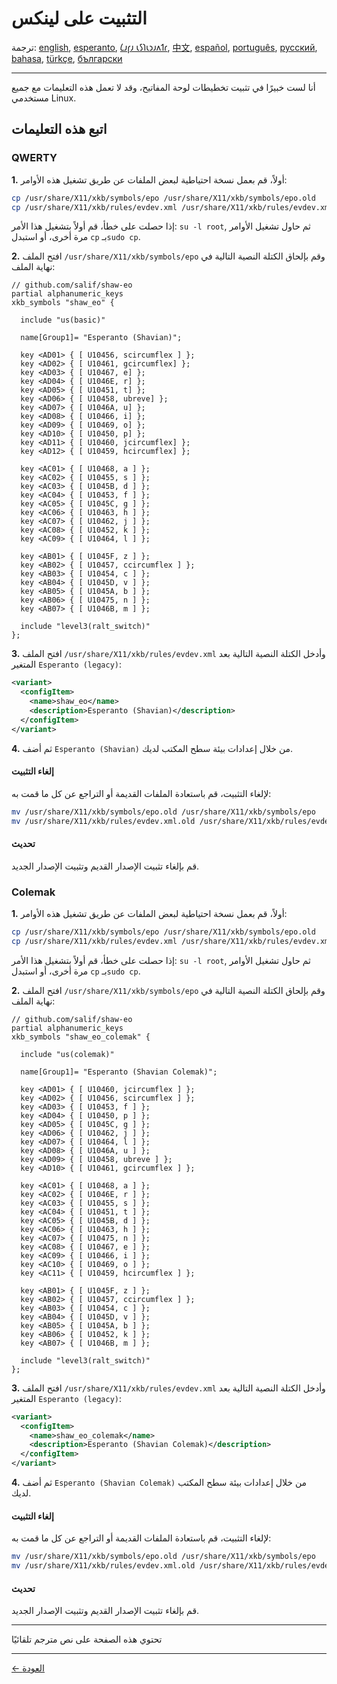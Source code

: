 # التثبيت على لينكس

ترجمة: [english](LINUX.md), [esperanto](LINUX.eo.md), [𐑖𐑨𐑝𐑨 𐑧𐑕𐑐𐑧𐑮𐑨𐑵𐑑𐑩](LINUX.eo_shaw.md), [中文](LINUX.zh-CN.md), [español](LINUX.es.md), [português](LINUX.pt.md), [русский](LINUX.ru.md), [bahasa](LINUX.id.md), [türkçe](LINUX.tr.md), [български](LINUX.bg.md)

---

أنا لست خبيرًا في تثبيت تخطيطات لوحة المفاتيح، وقد لا تعمل هذه التعليمات مع جميع مستخدمي Linux.

## اتبع هذه التعليمات

### QWERTY

**1.** أولاً، قم بعمل نسخة احتياطية لبعض الملفات عن طريق تشغيل هذه الأوامر:

```bash
cp /usr/share/X11/xkb/symbols/epo /usr/share/X11/xkb/symbols/epo.old
cp /usr/share/X11/xkb/rules/evdev.xml /usr/share/X11/xkb/rules/evdev.xml.old
```

إذا حصلت على خطأ، قم أولاً بتشغيل هذا الأمر: `su -l root`, ثم حاول تشغيل الأوامر مرة أخرى، أو استبدل `cp` بـ`sudo cp`.

**2.** افتح الملف `/usr/share/X11/xkb/symbols/epo` وقم بإلحاق الكتلة النصية التالية في نهاية الملف:

```
// github.com/salif/shaw-eo
partial alphanumeric_keys
xkb_symbols "shaw_eo" {

  include "us(basic)"

  name[Group1]= "Esperanto (Shavian)";

  key <AD01> { [ U10456, scircumflex ] };
  key <AD02> { [ U10461, gcircumflex] };
  key <AD03> { [ U10467, e] };
  key <AD04> { [ U1046E, r] };
  key <AD05> { [ U10451, t] };
  key <AD06> { [ U10458, ubreve] };
  key <AD07> { [ U1046A, u] };
  key <AD08> { [ U10466, i] };
  key <AD09> { [ U10469, o] };
  key <AD10> { [ U10450, p] };
  key <AD11> { [ U10460, jcircumflex] };
  key <AD12> { [ U10459, hcircumflex] };

  key <AC01> { [ U10468, a ] };
  key <AC02> { [ U10455, s ] };
  key <AC03> { [ U1045B, d ] };
  key <AC04> { [ U10453, f ] };
  key <AC05> { [ U1045C, g ] };
  key <AC06> { [ U10463, h ] };
  key <AC07> { [ U10462, j ] };
  key <AC08> { [ U10452, k ] };
  key <AC09> { [ U10464, l ] };

  key <AB01> { [ U1045F, z ] };
  key <AB02> { [ U10457, ccircumflex ] };
  key <AB03> { [ U10454, c ] };
  key <AB04> { [ U1045D, v ] };
  key <AB05> { [ U1045A, b ] };
  key <AB06> { [ U10475, n ] };
  key <AB07> { [ U1046B, m ] };

  include "level3(ralt_switch)"
};
```

**3.** افتح الملف `/usr/share/X11/xkb/rules/evdev.xml` وأدخل الكتلة النصية التالية بعد المتغير `Esperanto (legacy)`:

```xml
<variant>
  <configItem>
    <name>shaw_eo</name>
    <description>Esperanto (Shavian)</description>
  </configItem>
</variant>
```

**4.** ثم أضف `Esperanto (Shavian)` من خلال إعدادات بيئة سطح المكتب لديك.

#### إلغاء التثبيت

لإلغاء التثبيت، قم باستعادة الملفات القديمة أو التراجع عن كل ما قمت به:

```bash
mv /usr/share/X11/xkb/symbols/epo.old /usr/share/X11/xkb/symbols/epo
mv /usr/share/X11/xkb/rules/evdev.xml.old /usr/share/X11/xkb/rules/evdev.xml
```

#### تحديث

قم بإلغاء تثبيت الإصدار القديم وتثبيت الإصدار الجديد.

### Colemak

**1.** أولاً، قم بعمل نسخة احتياطية لبعض الملفات عن طريق تشغيل هذه الأوامر:

```bash
cp /usr/share/X11/xkb/symbols/epo /usr/share/X11/xkb/symbols/epo.old
cp /usr/share/X11/xkb/rules/evdev.xml /usr/share/X11/xkb/rules/evdev.xml.old
```

إذا حصلت على خطأ، قم أولاً بتشغيل هذا الأمر: `su -l root`, ثم حاول تشغيل الأوامر مرة أخرى، أو استبدل `cp` بـ`sudo cp`.

**2.** افتح الملف `/usr/share/X11/xkb/symbols/epo` وقم بإلحاق الكتلة النصية التالية في نهاية الملف:

```
// github.com/salif/shaw-eo
partial alphanumeric_keys
xkb_symbols "shaw_eo_colemak" {

  include "us(colemak)"

  name[Group1]= "Esperanto (Shavian Colemak)";

  key <AD01> { [ U10460, jcircumflex ] };
  key <AD02> { [ U10456, scircumflex ] };
  key <AD03> { [ U10453, f ] };
  key <AD04> { [ U10450, p ] };
  key <AD05> { [ U1045C, g ] };
  key <AD06> { [ U10462, j ] };
  key <AD07> { [ U10464, l ] };
  key <AD08> { [ U1046A, u ] };
  key <AD09> { [ U10458, ubreve ] };
  key <AD10> { [ U10461, gcircumflex ] };

  key <AC01> { [ U10468, a ] };
  key <AC02> { [ U1046E, r ] };
  key <AC03> { [ U10455, s ] };
  key <AC04> { [ U10451, t ] };
  key <AC05> { [ U1045B, d ] };
  key <AC06> { [ U10463, h ] };
  key <AC07> { [ U10475, n ] };
  key <AC08> { [ U10467, e ] };
  key <AC09> { [ U10466, i ] };
  key <AC10> { [ U10469, o ] };
  key <AC11> { [ U10459, hcircumflex ] };

  key <AB01> { [ U1045F, z ] };
  key <AB02> { [ U10457, ccircumflex ] };
  key <AB03> { [ U10454, c ] };
  key <AB04> { [ U1045D, v ] };
  key <AB05> { [ U1045A, b ] };
  key <AB06> { [ U10452, k ] };
  key <AB07> { [ U1046B, m ] };

  include "level3(ralt_switch)"
};
```

**3.** افتح الملف `/usr/share/X11/xkb/rules/evdev.xml` وأدخل الكتلة النصية التالية بعد المتغير `Esperanto (legacy)`:

```xml
<variant>
  <configItem>
    <name>shaw_eo_colemak</name>
    <description>Esperanto (Shavian Colemak)</description>
  </configItem>
</variant>
```

**4.** ثم أضف `Esperanto (Shavian Colemak)` من خلال إعدادات بيئة سطح المكتب لديك.

#### إلغاء التثبيت

لإلغاء التثبيت، قم باستعادة الملفات القديمة أو التراجع عن كل ما قمت به:

```bash
mv /usr/share/X11/xkb/symbols/epo.old /usr/share/X11/xkb/symbols/epo
mv /usr/share/X11/xkb/rules/evdev.xml.old /usr/share/X11/xkb/rules/evdev.xml
```

#### تحديث

قم بإلغاء تثبيت الإصدار القديم وتثبيت الإصدار الجديد.

---

تحتوي هذه الصفحة على نص مترجم تلقائيًا

---

[← العودة](./README.ar.md)
